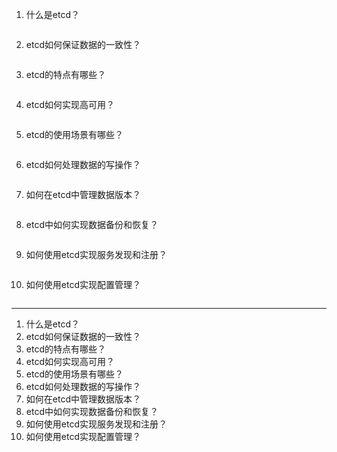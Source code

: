 1. 什么是etcd？

```

```

2. etcd如何保证数据的一致性？

```

```

3. etcd的特点有哪些？

```

```

4. etcd如何实现高可用？

```

```

5. etcd的使用场景有哪些？

```

```

6. etcd如何处理数据的写操作？

```

```

7. 如何在etcd中管理数据版本？

```

```

8. etcd中如何实现数据备份和恢复？

```

```

9. 如何使用etcd实现服务发现和注册？

```

```

10. 如何使用etcd实现配置管理？

```

```

---

1. 什么是etcd？
2. etcd如何保证数据的一致性？
3. etcd的特点有哪些？
4. etcd如何实现高可用？
5. etcd的使用场景有哪些？
6. etcd如何处理数据的写操作？
7. 如何在etcd中管理数据版本？
8. etcd中如何实现数据备份和恢复？
9. 如何使用etcd实现服务发现和注册？
10. 如何使用etcd实现配置管理？